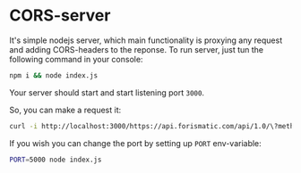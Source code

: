 # CORS-server

It's simple nodejs server, which main functionality is proxying any request and adding CORS-headers to the reponse. To run server, just tun the following command in your console:

```sh
npm i && node index.js
```

Your server should start and start listening port `3000`.

So, you can make a request it:

```sh
curl -i http://localhost:3000/https://api.forismatic.com/api/1.0/\?method\=getQuote\&format\=json\&lang\=en
```

If you wish you can change the port by setting up `PORT` env-variable:

```sh
PORT=5000 node index.js
```
